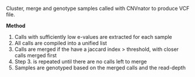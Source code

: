 Cluster, merge and genotype samples called with CNVnator to produce VCF file.

**Method**  
1. Calls with sufficiently low e-values are extracted for each sample  
2. All calls are compiled into a unified list  
3. Calls are merged if the have a jaccard index > threshold, with closer calls merged first  
4. Step 3. is repeated until there are no calls left to merge  
5. Samples are genotyped based on the merged calls and the read-depth  

